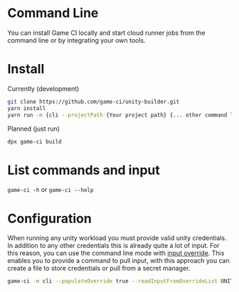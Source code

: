 # Command Line

You can install Game CI locally and start cloud runner jobs from the command line or by integrating your own tools.

# Install

Currently (development)

```bash
git clone https://github.com/game-ci/unity-builder.git
yarn install
yarn run -m {cli --projectPath {Your project path} {... other command line parameters}
```

Planned (just run)

```bash
dpx game-ci build
```

# List commands and input

`game-ci -h` or `game-ci --help`

# Configuration

When running any unity workload you must provide valid unity credentials. In addition to any other credentials this is already quite a lot of input. For this reason, you can use the command line mode with [input override](/advanced-topics/input-override). This enables you to provide a command to pull input, with this approach you can create a file to store credentials or pull from a secret manager.

```bash
game-ci -m cli --populateOverride true --readInputFromOverrideList UNITY_EMAIL,UNITY_SERIAL,UNITY_PASSWORD --readInputOverrideCommand="gcloud secrets versions access 1 --secret=\"{0}\""
```
